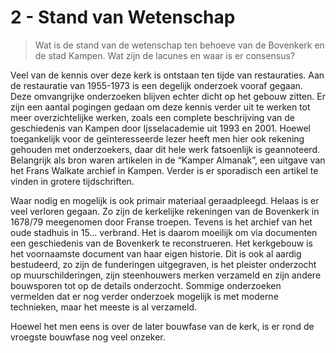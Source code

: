 # 2 - Stand van Wetenschap

> Wat is de stand van de wetenschap ten behoeve van de Bovenkerk en de stad Kampen. Wat zijn de lacunes en waar is er consensus?

Veel van de kennis over deze kerk is ontstaan ten tijde van restauraties. Aan de restauratie van 1955-1973 is een degelijk onderzoek vooraf gegaan. Deze omvangrijke onderzoeken blijven echter dicht op het gebouw zitten. Er zijn een aantal pogingen gedaan om deze kennis verder uit te werken tot meer overzichtelijke werken, zoals een complete beschrijving van de geschiedenis van Kampen door Ijsselacademie uit 1993 en 2001. Hoewel toegankelijk voor de geïnteresseerde lezer heeft men hier ook rekening gehouden met onderzoekers, daar dit hele werk fatsoenlijk is geannoteerd. Belangrijk als bron waren artikelen in de “Kamper Almanak”, een uitgave van het Frans Walkate archief in Kampen. Verder is er sporadisch een artikel te vinden in grotere tijdschriften. 

Waar nodig en mogelijk is ook primair materiaal geraadpleegd. Helaas is er veel verloren gegaan. Zo zijn de kerkelijke rekeningen van de Bovenkerk in 1678/79 meegenomen door Franse troepen. Tevens is het archief van het oude stadhuis in 15… verbrand. Het is daarom moeilijk om via documenten een geschiedenis van de Bovenkerk te reconstrueren. Het kerkgebouw is het voornaamste document van haar eigen historie. Dit is ook al aardig bestudeerd, zo zijn de funderingen uitgegraven, is het pleister onderzocht op muurschilderingen, zijn steenhouwers merken verzameld en zijn andere bouwsporen tot op de details onderzocht. Sommige onderzoeken vermelden dat er nog verder onderzoek mogelijk is met moderne technieken, maar het meeste is al verzameld. 

Hoewel het men eens is over de later bouwfase van de kerk, is er rond de vroegste bouwfase nog veel onzeker. 